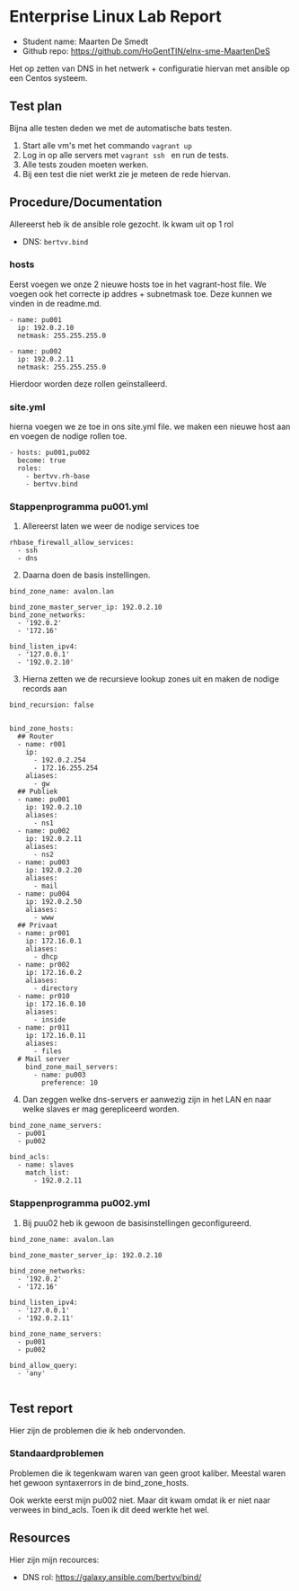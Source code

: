 # Enterprise Linux Lab Report

- Student name: Maarten De Smedt
- Github repo: <https://github.com/HoGentTIN/elnx-sme-MaartenDeS>

Het op zetten van DNS in het netwerk + configuratie hiervan met ansible op een Centos systeem.

## Test plan

Bijna alle testen deden we met de automatische bats testen.

1. Start alle vm's met het commando `vagrant up`
2. Log in op alle servers met `vagrant ssh ` en run de tests.
3. Alle tests zouden moeten werken.
4. Bij een test die niet werkt zie je meteen de rede hiervan.

## Procedure/Documentation

Allereerst heb ik de ansible role gezocht. Ik kwam uit op 1 rol
- DNS: `bertvv.bind`
### hosts
Eerst voegen we onze 2 nieuwe hosts toe in het vagrant-host file. We voegen ook het correcte ip addres + subnetmask toe. Deze kunnen we vinden in de readme.md.
```
- name: pu001
  ip: 192.0.2.10
  netmask: 255.255.255.0

- name: pu002
  ip: 192.0.2.11
  netmask: 255.255.255.0

```
Hierdoor worden deze rollen geïnstalleerd.
### site.yml
hierna voegen we ze toe in ons site.yml file. we maken een nieuwe host aan en voegen de nodige rollen toe.
```
- hosts: pu001,pu002
  become: true
  roles:
    - bertvv.rh-base
    - bertvv.bind

```
### Stappenprogramma pu001.yml

1. Allereerst laten we weer de nodige services toe

  ```
  rhbase_firewall_allow_services:
    - ssh
    - dns
  ```
2. Daarna doen de basis instellingen.

```
bind_zone_name: avalon.lan

bind_zone_master_server_ip: 192.0.2.10
bind_zone_networks:
  - '192.0.2'
  - '172.16'

bind_listen_ipv4:
  - '127.0.0.1'
  - '192.0.2.10'
```

3. Hierna zetten we de recursieve lookup zones uit en maken de nodige records aan
```
bind_recursion: false


bind_zone_hosts:
  ## Router
  - name: r001
    ip:
      - 192.0.2.254
      - 172.16.255.254
    aliases:
      - gw
  ## Publiek
  - name: pu001
    ip: 192.0.2.10
    aliases:
      - ns1
  - name: pu002
    ip: 192.0.2.11
    aliases:
      - ns2
  - name: pu003
    ip: 192.0.2.20
    aliases:
      - mail
  - name: pu004
    ip: 192.0.2.50
    aliases:
      - www
  ## Privaat
  - name: pr001
    ip: 172.16.0.1
    aliases:
      - dhcp
  - name: pr002
    ip: 172.16.0.2
    aliases:
      - directory
  - name: pr010
    ip: 172.16.0.10
    aliases:
      - inside
  - name: pr011
    ip: 172.16.0.11
    aliases:
      - files
  # Mail server
    bind_zone_mail_servers:
      - name: pu003
        preference: 10
```
4. Dan zeggen welke dns-servers er aanwezig zijn in het LAN en naar welke slaves er mag gerepliceerd worden.
```
bind_zone_name_servers:
  - pu001
  - pu002

bind_acls:
  - name: slaves
    match_list:
      - 192.0.2.11

```
### Stappenprogramma pu002.yml
1. Bij puu02 heb ik gewoon de basisinstellingen geconfigureerd.  
```
bind_zone_name: avalon.lan

bind_zone_master_server_ip: 192.0.2.10

bind_zone_networks:
  - '192.0.2'
  - '172.16'

bind_listen_ipv4:
  - '127.0.0.1'
  - '192.0.2.11'

bind_zone_name_servers:
  - pu001
  - pu002

bind_allow_query:
  - 'any'


```

## Test report

Hier zijn de problemen die ik heb ondervonden.

### Standaardproblemen
Problemen die ik tegenkwam waren van geen groot kaliber. Meestal waren het gewoon syntaxerrors in de bind_zone_hosts.

Ook werkte eerst mijn pu002 niet. Maar dit kwam omdat ik er niet naar verwees in bind_acls. Toen ik dit deed werkte het wel.

## Resources

Hier zijn mijn recources:


- DNS rol: <https://galaxy.ansible.com/bertvv/bind/>

